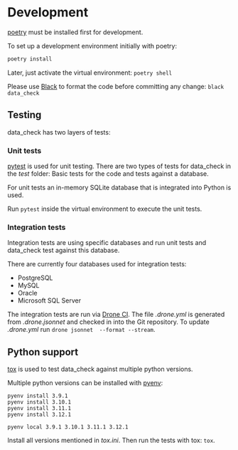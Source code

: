 # Development

[poetry](https://python-poetry.org/) must be installed first for development.

To set up a development environment initially with poetry:

```bash
poetry install
```

Later, just activate the virtual environment: `poetry shell`

Please use [Black](https://github.com/psf/black) to format the code before committing any change: `black data_check`

## Testing

data_check has two layers of tests:

### Unit tests

[pytest](https://pytest.org/) is used for unit testing. There are two types of tests for data_check in the _test_ folder: Basic tests for the code and tests against a database.

For unit tests an in-memory SQLite database that is integrated into Python is used.

Run `pytest` inside the virtual environment to execute the unit tests.

### Integration tests

Integration tests are using specific databases and run unit tests and data_check test against this database.

There are currently four databases used for integration tests:

- PostgreSQL
- MySQL
- Oracle
- Microsoft SQL Server

The integration tests are run via [Drone CI](https://www.drone.io/). The file _.drone.yml_ is generated from _.drone.jsonnet_ and checked in into the Git repository. To update _.drone.yml_ run `drone jsonnet  --format --stream`.

## Python support

[tox](https://github.com/tox-dev/tox) is used to test data_check against multiple python versions.

Multiple python versions can be installed with [pyenv](https://github.com/pyenv/pyenv):

```
pyenv install 3.9.1
pyenv install 3.10.1
pyenv install 3.11.1
pyenv install 3.12.1

pyenv local 3.9.1 3.10.1 3.11.1 3.12.1
```

Install all versions mentioned in _tox.ini_. Then run the tests with tox: `tox`.

